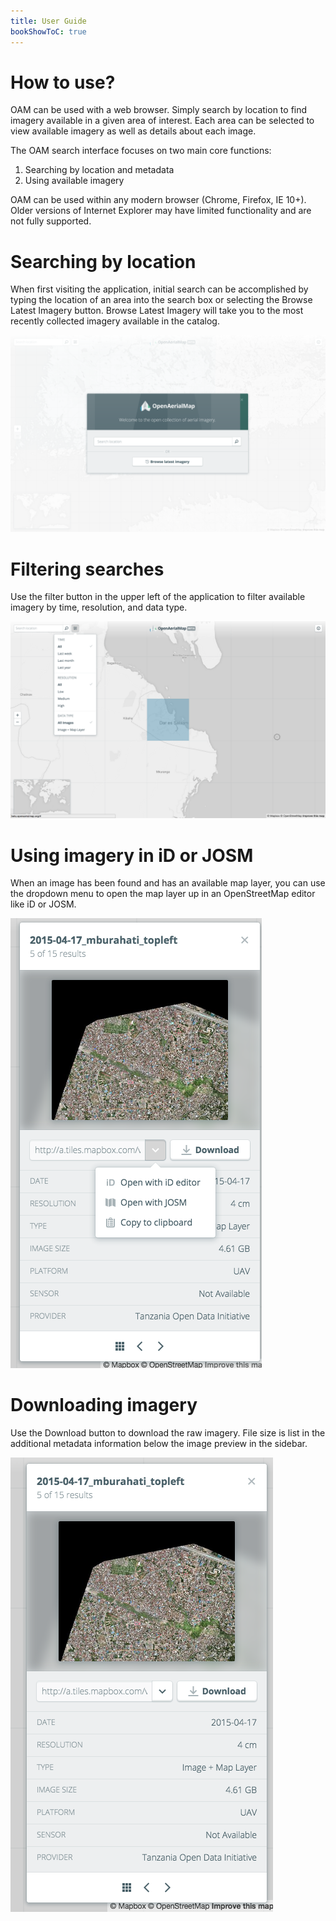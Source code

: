 ```yaml
---
title: User Guide
bookShowToC: true
---
```


# How to use? 

OAM can be used with a web browser. Simply search by location to find imagery available in a given area of interest. Each area can be selected to view available imagery as well as details about each image. 

The OAM search interface focuses on two main core functions: 
  
  1. Searching by location and metadata
  2. Using available imagery

OAM can be used within any modern browser (Chrome, Firefox, IE 10+). Older versions of Internet Explorer may have limited functionality and are not fully supported. 

# Searching by location

When first visiting the application, initial search can be accomplished by typing the location of an area into the search box or selecting the Browse Latest Imagery button. Browse Latest Imagery will take you to the most recently collected imagery available in the catalog. 


  ![](/content/browser/landing.png)


# Filtering searches

Use the filter button in the upper left of the application to filter available imagery by time, resolution, and data type.

![](/content/browser/filter-full.png)


# Using imagery in iD or JOSM

When an image has been found and has an available map layer, you can use the dropdown menu to open the map layer up in an OpenStreetMap editor like iD or JOSM.

![](/content/browser/sidebar-open.png)


# Downloading imagery

Use the Download button to download the raw imagery. File size is list in the additional metadata information below the image preview in the sidebar. 


![](/content/browser/sidebar.png)

